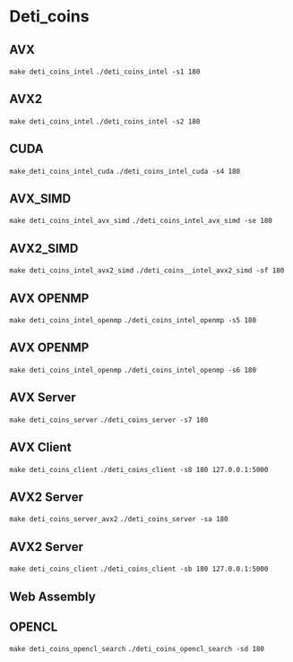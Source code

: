# Deti_coins

## AVX
``` make deti_coins_intel ```
``` ./deti_coins_intel -s1 180 ```

## AVX2
``` make deti_coins_intel ```
``` ./deti_coins_intel -s2 180 ```

## CUDA
``` make_deti_coins_intel_cuda ```
``` ./deti_coins_intel_cuda -s4 180 ```

## AVX_SIMD
``` make deti_coins_intel_avx_simd ```
``` ./deti_coins_intel_avx_simd -se 180 ```

## AVX2_SIMD
``` make deti_coins_intel_avx2_simd ```
``` ./deti_coins__intel_avx2_simd -sf 180 ```

## AVX OPENMP
``` make deti_coins_intel_openmp ```
``` ./deti_coins_intel_openmp -s5 180 ```

## AVX OPENMP
``` make deti_coins_intel_openmp ```
``` ./deti_coins_intel_openmp -s6 180 ```

## AVX Server
``` make deti_coins_server ```
``` ./deti_coins_server -s7 180 ```

## AVX Client
``` make deti_coins_client ```
``` ./deti_coins_client -s8 180 127.0.0.1:5000 ```

## AVX2 Server
``` make deti_coins_server_avx2 ```
``` ./deti_coins_server -sa 180 ```

## AVX2 Server
``` make deti_coins_client ```
``` ./deti_coins_client -sb 180 127.0.0.1:5000 ```

## Web Assembly

## OPENCL
``` make deti_coins_opencl_search ```
``` ./deti_coins_opencl_search -sd 180 ```